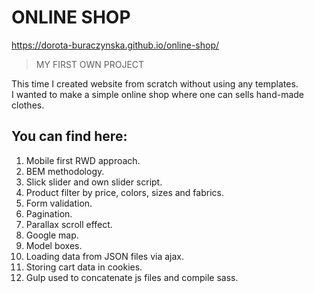 # ONLINE SHOP

https://dorota-buraczynska.github.io/online-shop/

> MY FIRST OWN PROJECT

This time I created website from scratch without using any templates.  
I wanted to make a simple online shop where one can sells hand-made clothes. 

## You can find here:
1. Mobile first RWD approach.
2. BEM methodology.
3. Slick slider and own slider script.
4. Product filter by price, colors, sizes and fabrics.
5. Form validation.
6. Pagination.
7. Parallax scroll effect.
8. Google map.
9. Model boxes.
10. Loading data from JSON files via ajax.
11. Storing cart data in cookies.
12. Gulp used to concatenate js files and compile sass.




